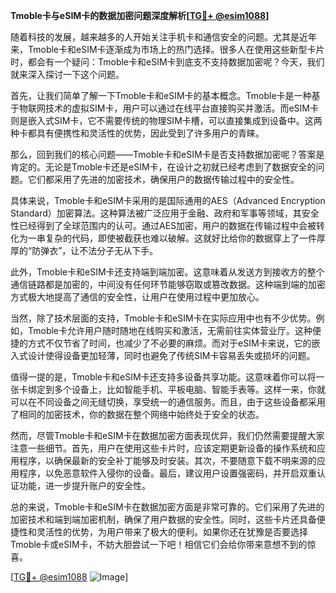**Tmoble卡与eSIM卡的数据加密问题深度解析[[TG💪+ @esim1088](https://t.me/s/esim1088)]**

随着科技的发展，越来越多的人开始关注手机卡和通信安全的问题。尤其是近年来，Tmoble卡和eSIM卡逐渐成为市场上的热门选择。很多人在使用这些新型卡片时，都会有一个疑问：Tmoble卡和eSIM卡到底支不支持数据加密呢？今天，我们就来深入探讨一下这个问题。

首先，让我们简单了解一下Tmoble卡和eSIM卡的基本概念。Tmoble卡是一种基于物联网技术的虚拟SIM卡，用户可以通过在线平台直接购买并激活。而eSIM卡则是嵌入式SIM卡，它不需要传统的物理SIM卡槽，可以直接集成到设备中。这两种卡都具有便携性和灵活性的优势，因此受到了许多用户的青睐。

那么，回到我们的核心问题——Tmoble卡和eSIM卡是否支持数据加密呢？答案是肯定的。无论是Tmoble卡还是eSIM卡，在设计之初就已经考虑到了数据安全的问题。它们都采用了先进的加密技术，确保用户的数据传输过程中的安全性。

具体来说，Tmoble卡和eSIM卡采用的是国际通用的AES（Advanced Encryption Standard）加密算法。这种算法被广泛应用于金融、政府和军事等领域，其安全性已经得到了全球范围内的认可。通过AES加密，用户的数据在传输过程中会被转化为一串复杂的代码，即使被截获也难以破解。这就好比给你的数据穿上了一件厚厚的“防弹衣”，让不法分子无从下手。

此外，Tmoble卡和eSIM卡还支持端到端加密。这意味着从发送方到接收方的整个通信链路都是加密的，中间没有任何环节能够窃取或篡改数据。这种端到端的加密方式极大地提高了通信的安全性，让用户在使用过程中更加放心。

当然，除了技术层面的支持，Tmoble卡和eSIM卡在实际应用中也有不少优势。例如，Tmoble卡允许用户随时随地在线购买和激活，无需前往实体营业厅。这种便捷的方式不仅节省了时间，也减少了不必要的麻烦。而对于eSIM卡来说，它的嵌入式设计使得设备更加轻薄，同时也避免了传统SIM卡容易丢失或损坏的问题。

值得一提的是，Tmoble卡和eSIM卡还支持多设备共享功能。这意味着你可以将一张卡绑定到多个设备上，比如智能手机、平板电脑、智能手表等。这样一来，你就可以在不同设备之间无缝切换，享受统一的通信服务。而且，由于这些设备都采用了相同的加密技术，你的数据在整个网络中始终处于安全的状态。

然而，尽管Tmoble卡和eSIM卡在数据加密方面表现优异，我们仍然需要提醒大家注意一些细节。首先，用户在使用这些卡片时，应该定期更新设备的操作系统和应用程序，以确保最新的安全补丁能够及时安装。其次，不要随意下载不明来源的应用程序，以免恶意软件入侵你的设备。最后，建议用户设置强密码，并开启双重认证功能，进一步提升账户的安全性。

总的来说，Tmoble卡和eSIM卡在数据加密方面是非常可靠的。它们采用了先进的加密技术和端到端加密机制，确保了用户数据的安全性。同时，这些卡片还具备便捷性和灵活性的优势，为用户带来了极大的便利。如果你还在犹豫是否要选择Tmoble卡或eSIM卡，不妨大胆尝试一下吧！相信它们会给你带来意想不到的惊喜。

[[TG💪+ @esim1088](https://t.me/s/esim1088) ![Image](https://i.postimg.cc/4NQfJmqS/Snipaste-2025-05-13-00-14-12.png)]